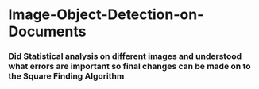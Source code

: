 # Image-Object-Detection-on-Documents

### Did Statistical analysis on different images and understood what errors are important so final changes can be made on to the Square Finding Algorithm
